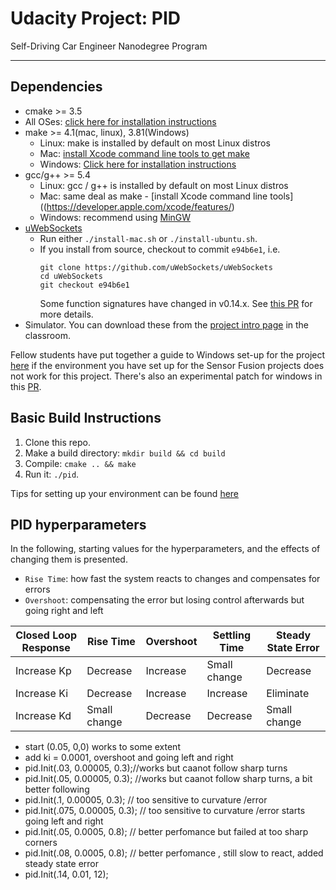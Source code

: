# Udacity Project: PID
Self-Driving Car Engineer Nanodegree Program

---

## Dependencies

* cmake >= 3.5
 * All OSes: [click here for installation instructions](https://cmake.org/install/)
* make >= 4.1(mac, linux), 3.81(Windows)
  * Linux: make is installed by default on most Linux distros
  * Mac: [install Xcode command line tools to get make](https://developer.apple.com/xcode/features/)
  * Windows: [Click here for installation instructions](http://gnuwin32.sourceforge.net/packages/make.htm)
* gcc/g++ >= 5.4
  * Linux: gcc / g++ is installed by default on most Linux distros
  * Mac: same deal as make - [install Xcode command line tools]((https://developer.apple.com/xcode/features/)
  * Windows: recommend using [MinGW](http://www.mingw.org/)
* [uWebSockets](https://github.com/uWebSockets/uWebSockets)
  * Run either `./install-mac.sh` or `./install-ubuntu.sh`.
  * If you install from source, checkout to commit `e94b6e1`, i.e.
    ```
    git clone https://github.com/uWebSockets/uWebSockets 
    cd uWebSockets
    git checkout e94b6e1
    ```
    Some function signatures have changed in v0.14.x. See [this PR](https://github.com/udacity/CarND-MPC-Project/pull/3) for more details.
* Simulator. You can download these from the [project intro page](https://github.com/udacity/self-driving-car-sim/releases) in the classroom.

Fellow students have put together a guide to Windows set-up for the project [here](https://s3-us-west-1.amazonaws.com/udacity-selfdrivingcar/files/Kidnapped_Vehicle_Windows_Setup.pdf) if the environment you have set up for the Sensor Fusion projects does not work for this project. There's also an experimental patch for windows in this [PR](https://github.com/udacity/CarND-PID-Control-Project/pull/3).

## Basic Build Instructions

1. Clone this repo.
2. Make a build directory: `mkdir build && cd build`
3. Compile: `cmake .. && make`
4. Run it: `./pid`. 

Tips for setting up your environment can be found [here](https://classroom.udacity.com/nanodegrees/nd013/parts/40f38239-66b6-46ec-ae68-03afd8a601c8/modules/0949fca6-b379-42af-a919-ee50aa304e6a/lessons/f758c44c-5e40-4e01-93b5-1a82aa4e044f/concepts/23d376c7-0195-4276-bdf0-e02f1f3c665d)

## PID hyperparameters

In the following, starting values for the hyperparameters, and the effects of changing them is presented.
* `Rise Time`: how fast the system reacts to changes and compensates for errors
* `Overshoot`: compensating the error but losing control afterwards but going right and left 


|Closed Loop Response     | Rise Time     | Overshoot | Settling Time | Steady State Error    |
| ----------------------- | ------------- | --------- | ------------- | ----------------------|
|Increase Kp              | Decrease      | Increase  | Small change  | Decrease              |
|Increase Ki              | Decrease      | Increase  | Increase      | Eliminate             | 
|Increase Kd              | Small change  | Decrease  | Decrease      | Small change          |


 * start (0.05, 0,0) works to some extent
 * add ki = 0.0001, overshoot and going left and right
 * pid.Init(.03, 0.00005, 0.3);//works but caanot follow sharp turns
 * pid.Init(.05, 0.00005, 0.3);  //works but caanot follow sharp turns, a bit better following
 * pid.Init(.1, 0.00005, 0.3);   // too sensitive to curvature /error
 * pid.Init(.075, 0.00005, 0.3); // too sensitive to curvature /error starts going left and right
 * pid.Init(.05, 0.0005, 0.8);   // better perfomance but failed at too sharp corners
 * pid.Init(.08, 0.0005, 0.8);   // better perfomance , still slow to react, added steady state error
 * pid.Init(.14, 0.01, 12);
    

